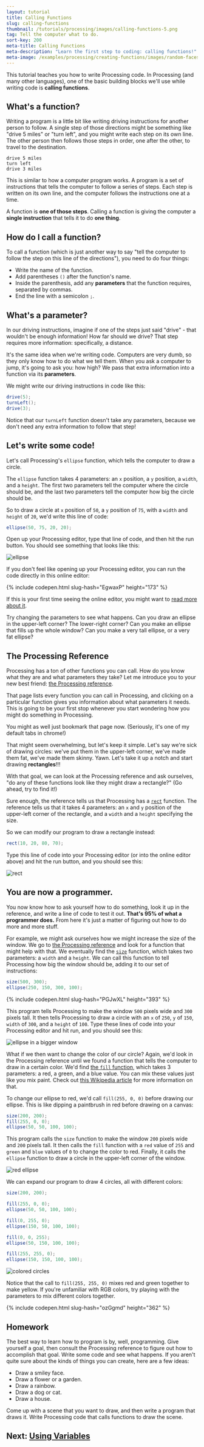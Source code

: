 ```yaml
---
layout: tutorial
title: Calling Functions
slug: calling-functions
thumbnail: /tutorials/processing/images/calling-functions-5.png
tag: Tell the computer what to do.
sort-key: 200
meta-title: Calling Functions
meta-description: "Learn the first step to coding: calling functions!"
meta-image: /examples/processing/creating-functions/images/random-faces-2.png
---
```


This tutorial teaches you how to write Processing code. In Processing (and many other languages), one of the basic building blocks we'll use while writing code is **calling functions**.

## What's a function?

Writing a program is a little bit like writing driving instructions for another person to follow. A single step of those directions might be something like "drive 5 miles" or "turn left", and you might write each step on its own line. The other person then follows those steps in order, one after the other, to travel to the destination.

```
drive 5 miles
turn left
drive 3 miles
```

This is similar to how a computer program works. A program is a set of instructions that tells the computer to follow a series of steps. Each step is written on its own line, and the computer follows the instructions one at a time.

A function is **one of those steps**. Calling a function is giving the computer a **single instruction** that tells it to do **one thing**.

## How do I call a function?

To call a function (which is just another way to say "tell the computer to follow the step on this line of the directions"), you need to do four things:

- Write the name of the function.
- Add parentheses `()` after the function's name.
- Inside the parenthesis, add any **parameters** that the function requires, separated by commas.
- End the line with a semicolon `;`.

## What's a parameter?

In our driving instructions, imagine if one of the steps just said "drive" - that wouldn't be enough information! How far should we drive? That step requires more information: specifically, a distance.

It's the same idea when we're writing code. Computers are very dumb, so they only know how to do what we tell them. When you ask a computer to jump, it's going to ask you: how high? We pass that extra information into a function via its **parameters**.

We might write our driving instructions in code like this:

```java
drive(5);
turnLeft();
drive(3);
```

Notice that our `turnLeft` function doesn't take any parameters, because we don't need any extra information to follow that step!

## Let's write some code!

Let's call Processing's `ellipse` function, which tells the computer to draw a circle.

The `ellipse` function takes 4 parameters: an `x` position, a `y` position, a `width`, and a `height`. The first two parameters tell the computer where the circle should be, and the last two parameters tell the computer how big the circle should be.

So to draw a circle at `x` position of `50`, a `y` position of `75`, with a `width` and `height` of `20`, we'd write this line of code:

```java
ellipse(50, 75, 20, 20);
```

Open up your Processing editor, type that line of code, and then hit the run button. You should see something that looks like this:

![ellipse](/tutorials/processing/images/calling-functions-1.png)

If you don't feel like opening up your Processing editor, you can run the code directly in this online editor:

{% include codepen.html slug-hash="EgwaxP" height="173" %}

If this is your first time seeing the online editor, you might want to [read more about it](/about/codepen.html).

Try changing the parameters to see what happens. Can you draw an ellipse in the upper-left corner? The lower-right corner? Can you make an ellipse that fills up the whole window? Can you make a very tall ellipse, or a very fat ellipse?

## The Processing Reference

Processing has a ton of other functions you can call. How do you know what they are and what parameters they take? Let me introduce you to your new best friend: [the Processing reference](https://processing.org/reference/). 

That page lists every function you can call in Processing, and clicking on a particular function gives you information about what parameters it needs. This is going to be your first stop whenever you start wondering how you might do something in Processing.

You might as well just bookmark that page now. (Seriously, it's one of my default tabs in chrome!)

That might seem overwhelming, but let's keep it simple. Let's say we're sick of drawing circles: we've put them in the upper-left corner, we've made them fat, we've made them skinny. Yawn. Let's take it up a notch and start drawing **rectangles**!!!

With that goal, we can look at the Processing reference and ask ourselves, "do any of these functions look like they might draw a rectangle?" (Go ahead, try to find it!)

Sure enough, the reference tells us that Processing has a [`rect`](https://processing.org/reference/rect_.html) function. The reference tells us that it takes 4 parameters: an `x` and `y` position of the upper-left corner of the rectangle, and a `width` and a `height` specifying the size.

So we can modify our program to draw a rectangle instead:

```java
rect(10, 20, 80, 70);
```

Type this line of code into your Processing editor (or into the online editor above) and hit the run button, and you should see this:

![rect](/tutorials/processing/images/calling-functions-1.png)

## You are now a programmer.

You now know how to ask yourself how to do something, look it up in the reference, and write a line of code to test it out. **That's 95% of what a programmer does.** From here it's just a matter of figuring out how to do more and more stuff. 

For example, we might ask ourselves how we might increase the size of the window. We go to [the Processing reference](https://processing.org/reference/) and look for a function that might help with that. We eventually find the [`size`](https://processing.org/reference/size_.html) function, which takes two parameters: a `width` and a `height`. We can call this function to tell Processing how big the window should be, adding it to our set of instructions:

```java
size(500, 300);
ellipse(250, 150, 300, 100);
```

{% include codepen.html slug-hash="PGJwXL" height="393" %}

This program tells Processing to make the window `500` pixels wide and `300` pixels tall. It then tells Processing to draw a circle with an `x` of `250`, `y` of `150`, `width` of `300`, and a `height` of `100`. Type these lines of code into your Processing editor and hit run, and you should see this:

![ellipse in a bigger window](/tutorials/processing/images/calling-functions-3.png)

What if we then want to change the color of our circle? Again, we'd look in the Processing reference until we found a function that tells the computer to draw in a certain color. We'd find [the `fill` function](https://processing.org/reference/fill_.html), which takes 3 parameters: a red, a green, and a blue value. You can mix these values just like you mix paint. Check out [this Wikipedia article](https://en.wikipedia.org/wiki/RGB_color_model) for more information on that.

To change our ellipse to red, we'd call `fill(255, 0, 0)` before drawing our ellipse. This is like dipping a paintbrush in red before drawing on a canvas:

```java
size(200, 200);
fill(255, 0, 0);
ellipse(50, 50, 100, 100);
```

This program calls the `size` function to make the window `200` pixels wide and `200` pixels tall. It then calls the `fill` function with a `red` value of `255` and `green` and `blue` values of `0` to change the color to red. Finally, it calls the `ellipse` function to draw a circle in the upper-left corner of the window.

![red ellipse](/tutorials/processing/images/calling-functions-4.png)

We can expand our program to draw 4 circles, all with different colors:

```java
size(200, 200);

fill(255, 0, 0);
ellipse(50, 50, 100, 100);

fill(0, 255, 0);
ellipse(150, 50, 100, 100);

fill(0, 0, 255);
ellipse(50, 150, 100, 100);

fill(255, 255, 0);
ellipse(150, 150, 100, 100);
```

![colored circles](/tutorials/processing/images/calling-functions-5.png)

Notice that the call to `fill(255, 255, 0)` mixes red and green together to make yellow. If you're unfamiliar with RGB colors, try playing with the parameters to mix different colors together.

{% include codepen.html slug-hash="ozGgmd" height="362" %}

## Homework

The best way to learn how to program is by, well, programming. Give yourself a goal, then consult the Processing reference to figure out how to accomplish that goal. Write some code and see what happens. If you aren't quite sure about the kinds of things you can create, here are a few ideas:

- Draw a smiley face.
- Draw a flower or a garden.
- Draw a rainbow.
- Draw a dog or cat.
- Draw a house.

Come up with a scene that you want to draw, and then write a program that draws it. Write Processing code that calls functions to draw the scene.

## Next: [Using Variables](/tutorials/processing/using-variables)
